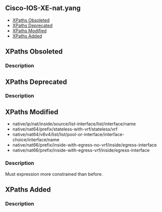 ## Cisco-IOS-XE-nat.yang


- [XPaths Obsoleted](#xpaths-obsoleted)
- [XPaths Deprecated](#xpaths-deprecated)
- [XPaths Modified](#xpaths-modified)
- [XPaths Added](#xpaths-added)

## XPaths Obsoleted

### Description

## XPaths Deprecated

### Description

## XPaths Modified

- native/ip/nat/inside/source/list-interface/list/interface/name
- native/nat64/prefix/stateless-with-vrf/stateless/vrf
- native/nat64/v6v4/list/list/pool-or-interface/interface-choice/interface/name
- native/nat66/prefix/inside-with-egress-no-vrf/inside/egress-interface
- native/nat66/prefix/inside-with-egress-vrf/inside/egress-interface

### Description

Must expression more constrained than before.

## XPaths Added

### Description
